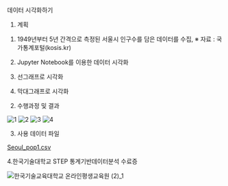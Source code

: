 데이터 시각화하기

1. 계획

1) 1949년부터 5년 간격으로 측정된 서울시 인구수를 담은 데이터를 수집, ※ 자료 : 국가통계포털(kosis.kr)

2) Jupyter Notebook를 이용한 데이터 시각화

3) 선그래프로 시각화

4) 막대그래프로 시각화

2. 수행과정 및 결과

![1](https://user-images.githubusercontent.com/117959845/202602192-7c244a44-575a-489e-bc16-2319a99f7d3e.PNG)
![2](https://user-images.githubusercontent.com/117959845/202602198-1ca51ab7-b3ed-404f-8c0a-8b329905a472.PNG)
![3](https://user-images.githubusercontent.com/117959845/202602205-6fc745d0-e9c0-48df-a412-548ed47e7a15.PNG)
![4](https://user-images.githubusercontent.com/117959845/202602213-8768b7d7-8090-43e4-b179-84df9b6595bf.PNG)

3. 사용 데이터 파일

[Seoul_pop1.csv](https://github.com/Choidoil/Choidoil.github.io/files/10037176/Seoul_pop1.csv)

4.한국기술대학교 STEP 통계기반데이터분석 수료증

![한국기술교육대학교 온라인평생교육원 (2)_1](https://user-images.githubusercontent.com/117959845/202602678-a97fae3f-a399-454f-82f4-7b232711feee.png)
